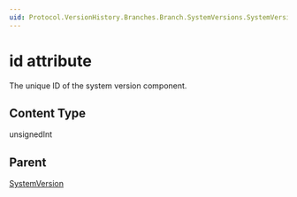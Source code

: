```yaml
---
uid: Protocol.VersionHistory.Branches.Branch.SystemVersions.SystemVersion-id
---
```


# id attribute

The unique ID of the system version component.

## Content Type

unsignedInt

## Parent

[SystemVersion](xref:Protocol.VersionHistory.Branches.Branch.SystemVersions.SystemVersion)
